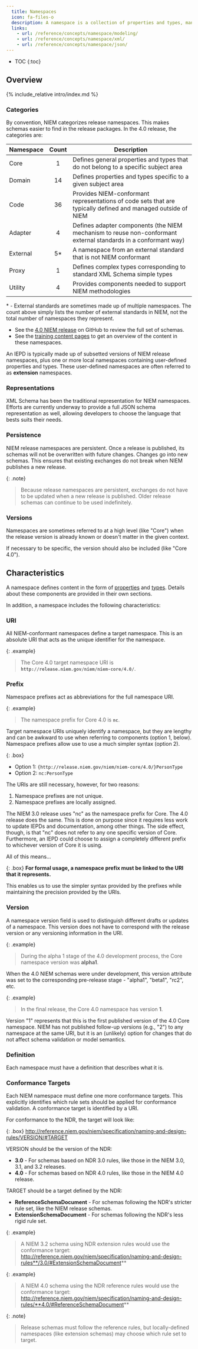 ```yaml
---
  title: Namespaces
  icon: fa-files-o
  description: A namespace is a collection of properties and types, managed by a common authoritative source.
  links:
    - url: /reference/concepts/namespace/modeling/
    - url: /reference/concepts/namespace/xml/
    - url: /reference/concepts/namespace/json/
---
```


- TOC
{:toc}

## Overview

{% include_relative intro/index.md %}

### Categories

By convention, NIEM categorizes release namespaces.  This makes schemas easier to find in the release packages.  In the 4.0 release, the categories are:

| Namespace | Count | Description |
| --------- |:-----:| ----------- |
| Core      |  1 | Defines general properties and types that do not belong to a specific subject area |
| Domain    | 14 | Defines properties and types specific to a given subject area |
| Code      | 36 | Provides NIEM-conformant representations of code sets that are typically defined and managed outside of NIEM |
| Adapter   |  4 | Defines adapter components (the NIEM mechanism to reuse non-conformant external standards in a conformant way)  |
| External  | 5* | A namespace from an external standard that is not NIEM conformant |
| Proxy     |  1 | Defines complex types corresponding to standard XML Schema simple types  |
| Utility   |  4 | Provides components needed to support NIEM methodologies  |

\* - External standards are sometimes made up of multiple namespaces.  The count above simply lists the number of external standards in NIEM, not the total number of namespaces they represent.

- See the [4.0 NIEM release](https://www.github.com/niem/niem-releases/tree/niem-4.0) on GitHub to review the full set of schemas.
- See the [training content pages](../../content) to get an overview of the content in these namespaces.

An IEPD is typically made up of subsetted versions of NIEM release namespaces, plus one or more local namespaces containing user-defined properties and types.  These user-defined namespaces are often referred to as **extension** namespaces.

### Representations

XML Schema has been the traditional representation for NIEM namespaces.  Efforts are currently underway to provide a full JSON schema representation as well, allowing developers to choose the language that bests suits their needs.

### Persistence

NIEM release namespaces are persistent.  Once a release is published, its schemas will not be overwritten with future changes.  Changes go into new schemas.  This ensures that existing exchanges do not break when NIEM publishes a new release.

{: .note}
> Because release namespaces are persistent, exchanges do not have to be updated when a new release is published.  Older release schemas can continue to be used indefinitely.

### Versions

Namespaces are sometimes referred to at a high level (like "Core") when the release version is already known or doesn't matter in the given context.

If necessary to be specific, the version should also be included (like "Core 4.0").

## Characteristics

A namespace defines content in the form of [properties](../property) and [types](../type).  Details about these components are provided in their own sections.

In addition, a namespace includes the following characteristics:

### URI

All NIEM-conformant namespaces define a target namespace.  This is an absolute URI that acts as the unique identifier for the namespace.

{: .example}
> The Core 4.0 target namespace URI is **`http://release.niem.gov/niem/niem-core/4.0/`**.

### Prefix

Namespace prefixes act as abbreviations for the full namespace URI.

{: .example}
> The namespace prefix for Core 4.0 is **`nc`**.

Target namespace URIs uniquely identify a namespace, but they are lengthy and can be awkward to use when referring to components (option 1, below).  Namespace prefixes allow use to use a much simpler syntax (option 2).

{: .box}
- Option 1: `{http://release.niem.gov/niem/niem-core/4.0/}PersonType`
- Option 2: `nc:PersonType`

The URIs are still necessary, however, for two reasons:

1. Namespace prefixes are not unique.
2. Namespace prefixes are locally assigned.

The NIEM 3.0 release uses "nc" as the namespace prefix for Core.  The 4.0 release does the same.  This is done on purpose since it requires less work to update IEPDs and documentation, among other things.  The side effect, though, is that "nc" does not refer to any one specific version of Core.  Furthermore, an IEPD could choose to assign a completely different prefix to whichever version of Core it is using.

All of this means...

{: .box}
**For formal usage, a namespace prefix must be linked to the URI that it represents.**

This enables us to use the simpler syntax provided by the prefixes while maintaining the precision provided by the URIs.

### Version

A namespace version field is used to distinguish different drafts or updates of a namespace.  This version does not have to correspond with the release version or any versioning information in the URI.

{: .example}
> During the alpha 1 stage of the 4.0 development process, the Core namespace version was **alpha1**.

When the 4.0 NIEM schemas were under development, this version attribute was set to the corresponding pre-release stage - "alpha1", "beta1", "rc2", etc.

{: .example}
> In the final release, the Core 4.0 namespace has version **1**.

Version "1" represents that this is the first published version of the 4.0 Core namespace.  NIEM has not published follow-up versions (e.g., "2") to any namespace at the same URI, but it is an (unlikely) option for changes that do not affect schema validation or model semantics.

### Definition

Each namespace must have a definition that describes what it is.

### Conformance Targets

Each NIEM namespace must define one more conformance targets.  This explicitly identifies which rule sets should be applied for conformance validation.  A conformance target is identified by a URI.

For conformance to the NDR, the target will look like:

{: .box}
http://reference.niem.gov/niem/specification/naming-and-design-rules/VERSION/#TARGET

VERSION should be the version of the NDR:

- **3.0** - For schemas based on NDR 3.0 rules, like those in the NIEM 3.0, 3.1, and 3.2 releases.
- **4.0** - For schemas based on NDR 4.0 rules, like those in the NIEM 4.0 release.

TARGET should be a target defined by the NDR:

- **ReferenceSchemaDocument** - For schemas following the NDR's stricter rule set, like the NIEM release schemas.
- **ExtensionSchemaDocument** - For schemas following the NDR's less rigid rule set.

{: .example}
> A NIEM 3.2 schema using NDR extension rules would use the conformance target:
> http://reference.niem.gov/niem/specification/naming-and-design-rules**/3.0/#ExtensionSchemaDocument**

{: .example}
> A NIEM 4.0 schema using the NDR reference rules would use the conformance target:
> http://reference.niem.gov/niem/specification/naming-and-design-rules/**4.0/#ReferenceSchemaDocument**

{: .note}
> Release schemas must follow the reference rules, but locally-defined namespaces (like extension schemas) may choose which rule set to target.
